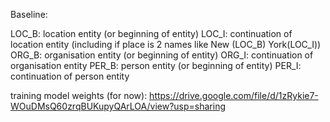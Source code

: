 Baseline:

LOC_B: location entity (or beginning of entity)
LOC_I: continuation of location entity (including if place is 2 names like New (LOC_B) York(LOC_I))
ORG_B: organisation entity (or beginning of entity)
ORG_I: continuation of organisation entity
PER_B: person entity (or beginning of entity)
PER_I: continuation of person entity

training model weights (for now): https://drive.google.com/file/d/1zRykie7-WOuDMsQ60zrqBUKupyQArLOA/view?usp=sharing
